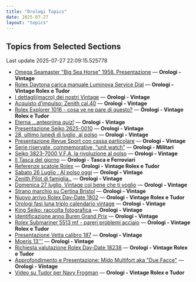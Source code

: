 ```yaml
---
title: "Orologi Topics"
date: 2025-07-27
layout: "topics"
---
```


## Topics from Selected Sections

Last update 2025-07-27 22:09:15.525778

- [Omega Seamaster "Big Sea Horse" 1958.  Presentazione](https://orologi.forumfree.it/?t=80771584) — **Orologi - Vintage**
- [Rolex Daytona carica manuale Luminova Service Dial](https://orologi.forumfree.it/?t=80773000) — **Orologi - Vintage Rolex e Tudor**
- [I dettagli(macro) dei nostri Vintage](https://orologi.forumfree.it/?t=80396891) — **Orologi - Vintage**
- [Acquisto d’impulso: Zenith cal.40](https://orologi.forumfree.it/?t=79548269) — **Orologi - Vintage**
- [Rolex Explorer 1016 - cosa ve ne pare di questo?](https://orologi.forumfree.it/?t=80771979) — **Orologi - Vintage Rolex e Tudor**
- [Eterna ...anteprima quiz!](https://orologi.forumfree.it/?t=80660771) — **Orologi - Vintage**
- [Presentazione Seiko 2625-0010](https://orologi.forumfree.it/?t=80764976) — **Orologi - Vintage**
- [28, ultimo lunedì di luglio, al polso](https://orologi.forumfree.it/?t=80773385) — **Orologi - Vintage**
- [Presentazione Revue Sport con cassa particolare](https://orologi.forumfree.it/?t=80771809) — **Orologi - Vintage**
- [Serie riservate, commemorative, “unit watch”](https://orologi.forumfree.it/?t=70708713) — **Orologi - Militari**
- [Seiko 3823-7000 V.F.A. la rivoluzione al polso](https://orologi.forumfree.it/?t=80772301) — **Orologi - Vintage**
- [Il Tasca del giorno](https://orologi.forumfree.it/?t=80702163) — **Orologi - Tasca e Ferroviari**
- [Referenze scatole Rolex](https://orologi.forumfree.it/?t=13881032) — **Orologi - Vintage Rolex e Tudor**
- [Sabato 26 Luglio : Al polso oggi](https://orologi.forumfree.it/?t=80771703) — **Orologi - Vintage**
- [Zenith Pilot di famiglia..](https://orologi.forumfree.it/?t=69518555) — **Orologi - Vintage**
- [Domenica 27 luglio, Vintage col bene che ti voglio](https://orologi.forumfree.it/?t=80772548) — **Orologi - Vintage**
- [Strano marchio su Certina Bristol](https://orologi.forumfree.it/?t=80772792) — **Orologi - Vintage**
- [Nuovo arrivo Rolex Day-Date 1802](https://orologi.forumfree.it/?t=80699711) — **Orologi - Vintage Rolex e Tudor**
- [Orologi fasi luna triplo calendario vintage](https://orologi.forumfree.it/?t=76289841) — **Orologi - Vintage**
- [King Seiko: raccolta fotografica](https://orologi.forumfree.it/?t=78946994) — **Orologi - Vintage**
- [Identificazione anno Buren Grand Prix](https://orologi.forumfree.it/?t=80773295) — **Orologi - Vintage**
- [Rolex Submariner 5513 mf - pareri problemi acciaio](https://orologi.forumfree.it/?t=80771186) — **Orologi - Vintage Rolex e Tudor**
- [Presentazione Vetta calibro 187](https://orologi.forumfree.it/?t=80771361) — **Orologi - Vintage**
- [Moeris 13'''](https://orologi.forumfree.it/?t=80769281) — **Orologi - Vintage**
- [Richiesta valutazione Rolex Day-Date 18238](https://orologi.forumfree.it/?t=80772935) — **Orologi - Vintage Rolex e Tudor**
- [Approfondimento e Presentazione: Mido Multifort aka "Due Facce"](https://orologi.forumfree.it/?t=80481469) — **Orologi - Vintage**
- [Video su Tudor per Navy Frogman](https://orologi.forumfree.it/?t=80772589) — **Orologi - Vintage Rolex e Tudor**
